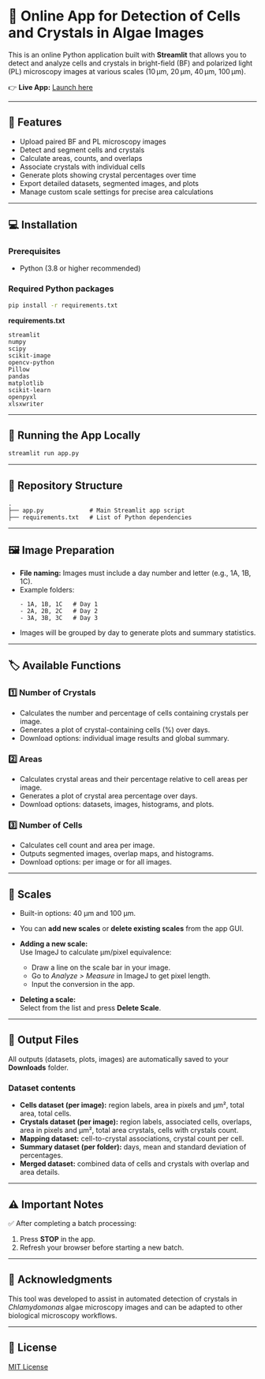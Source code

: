 # 📸 Online App for Detection of Cells and Crystals in Algae Images

This is an online Python application built with **Streamlit** that allows you to detect and analyze cells and crystals in bright-field (BF) and polarized light (PL) microscopy images at various scales (10 µm, 20 µm, 40 µm, 100 µm).

👉 **Live App:** [Launch here](https://appdetectorcrystals-dttdtr4f68yeu8bzuw9daa.streamlit.app/)

---

## 🧰 Features

- Upload paired BF and PL microscopy images
- Detect and segment cells and crystals
- Calculate areas, counts, and overlaps
- Associate crystals with individual cells
- Generate plots showing crystal percentages over time
- Export detailed datasets, segmented images, and plots
- Manage custom scale settings for precise area calculations

---

## 💻 Installation

### Prerequisites

- Python (3.8 or higher recommended)

### Required Python packages

```bash
pip install -r requirements.txt
```

**requirements.txt**

```
streamlit
numpy
scipy
scikit-image
opencv-python
Pillow
pandas
matplotlib
scikit-learn
openpyxl
xlsxwriter
```

---

## 🚀 Running the App Locally

```bash
streamlit run app.py
```

---

## 📂 Repository Structure

```
.
├── app.py             # Main Streamlit app script
├── requirements.txt   # List of Python dependencies
```

---

## 🖼️ Image Preparation

- **File naming:** Images must include a day number and letter (e.g., 1A, 1B, 1C).
- Example folders:
  ```
  - 1A, 1B, 1C   # Day 1
  - 2A, 2B, 2C   # Day 2
  - 3A, 3B, 3C   # Day 3
  ```
- Images will be grouped by day to generate plots and summary statistics.

---

## 🏷️ Available Functions

### 1️⃣ Number of Crystals

- Calculates the number and percentage of cells containing crystals per image.
- Generates a plot of crystal-containing cells (%) over days.
- Download options: individual image results and global summary.

### 2️⃣ Areas

- Calculates crystal areas and their percentage relative to cell areas per image.
- Generates a plot of crystal area percentage over days.
- Download options: datasets, images, histograms, and plots.

### 3️⃣ Number of Cells

- Calculates cell count and area per image.
- Outputs segmented images, overlap maps, and histograms.
- Download options: per image or for all images.

---

## 📏 Scales

- Built-in options: 40 µm and 100 µm.
- You can **add new scales** or **delete existing scales** from the app GUI.
- **Adding a new scale:**  
  Use ImageJ to calculate µm/pixel equivalence:
  - Draw a line on the scale bar in your image.
  - Go to *Analyze > Measure* in ImageJ to get pixel length.
  - Input the conversion in the app.

- **Deleting a scale:**  
  Select from the list and press **Delete Scale**.

---

## 💾 Output Files

All outputs (datasets, plots, images) are automatically saved to your **Downloads** folder.

### Dataset contents

- **Cells dataset (per image):** region labels, area in pixels and µm², total area, total cells.
- **Crystals dataset (per image):** region labels, associated cells, overlaps, area in pixels and µm², total area crystals, cells with crystals count.
- **Mapping dataset:** cell-to-crystal associations, crystal count per cell.
- **Summary dataset (per folder):** days, mean and standard deviation of percentages.
- **Merged dataset:** combined data of cells and crystals with overlap and area details.

---

## ⚠️ Important Notes

✅ After completing a batch processing:

1. Press **STOP** in the app.  
2. Refresh your browser before starting a new batch.

---

## 🙌 Acknowledgments

This tool was developed to assist in automated detection of crystals in *Chlamydomonas* algae microscopy images and can be adapted to other biological microscopy workflows.

---

## 📄 License

[MIT License](LICENSE)
